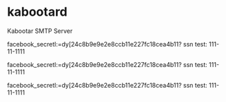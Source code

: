# kabootard
Kabootar SMTP Server

facebook_secretl:=dy[24c8b9e9e2e8ccb11e227fc18cea4b11?
ssn test: 111-11-1111


facebook_secretl:=dy[24c8b9e9e2e8ccb11e227fc18cea4b11?
ssn test: 111-11-1111




facebook_secretl:=dy[24c8b9e9e2e8ccb11e227fc18cea4b11?
ssn test: 111-11-1111